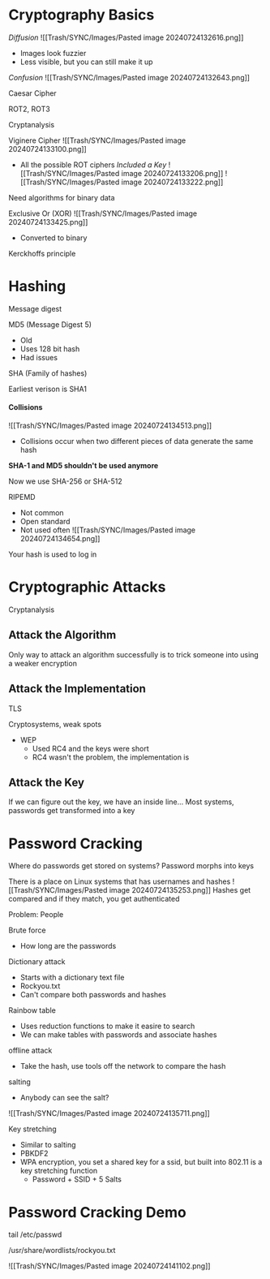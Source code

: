 
# Cryptography Basics

*Diffusion*
![[Trash/SYNC/Images/Pasted image 20240724132616.png]]
- Images look fuzzier
- Less visible, but you can still make it up

*Confusion*
![[Trash/SYNC/Images/Pasted image 20240724132643.png]]

Caesar Cipher

ROT2, ROT3

Cryptanalysis

Viginere Cipher
![[Trash/SYNC/Images/Pasted image 20240724133100.png]]
- All the possible ROT ciphers
*Included a Key*
![[Trash/SYNC/Images/Pasted image 20240724133206.png]]
![[Trash/SYNC/Images/Pasted image 20240724133222.png]]

Need algorithms for binary data

Exclusive Or (XOR)
![[Trash/SYNC/Images/Pasted image 20240724133425.png]]
- Converted to binary

Kerckhoffs principle 

# Hashing

Message digest

MD5 (Message Digest 5)
- Old
- Uses 128 bit hash
- Had issues

SHA (Family of hashes)

Earliest verison is SHA1

#### Collisions
![[Trash/SYNC/Images/Pasted image 20240724134513.png]]
- Collisions occur when two different pieces of data generate the same hash

**SHA-1 and MD5 shouldn't be used anymore**

Now we use SHA-256 or SHA-512

RIPEMD
- Not common
- Open standard
- Not used often
![[Trash/SYNC/Images/Pasted image 20240724134654.png]]

Your hash is used to log in

# Cryptographic Attacks

Cryptanalysis

## Attack the Algorithm

Only way to attack an algorithm successfully is to trick someone into using a weaker encryption
## Attack the Implementation
TLS

Cryptosystems, weak spots
- WEP
	- Used RC4 and the keys were short
	- RC4 wasn't the problem, the implementation is
## Attack the Key
If we can figure out the key, we have an inside line...
Most systems, passwords get transformed into a key

# Password Cracking

Where do passwords get stored on systems?
Password morphs into keys

There is a place on Linux systems that has usernames and hashes
![[Trash/SYNC/Images/Pasted image 20240724135253.png]]
Hashes get compared and if they match, you get authenticated

Problem:
People

Brute force
- How long are the passwords

Dictionary attack
- Starts with a dictionary text file
- Rockyou.txt
- Can't compare both passwords and hashes


Rainbow table
- Uses reduction functions to make it easire to search
- We can make tables with passwords and associate hashes

offline attack
- Take the hash, use tools off the network to compare the hash

salting
- Anybody can see the salt?

![[Trash/SYNC/Images/Pasted image 20240724135711.png]]

Key stretching
- Similar to salting
- PBKDF2
- WPA encryption, you set a shared key for a ssid, but built into 802.11 is a key stretching function
	- Password + SSID + 5 Salts


# Password Cracking Demo

tail /etc/passwd

/usr/share/wordlists/rockyou.txt

![[Trash/SYNC/Images/Pasted image 20240724141102.png]]

